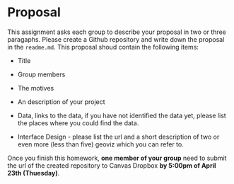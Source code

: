 # Proposal

This assignment asks each group to describe your proposal in two or three paragaphs. Please create a Github repository and write down the proposal in the `readme.md`. This proposal shoud contain the following items:

- Title

- Group members

- The motives

- An description of your project

- Data, links to the data, if you have not identified the data yet, please list the places where you could find the data.

- Interface Design - please list the url and a short description of two or even more (less than five) geoviz which you can refer to.

Once you finish this homework, **one member of your group** need to submit the url of the created repository to Canvas Dropbox **by 5:00pm of April 23th (Thuesday)**.
